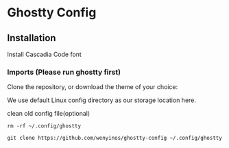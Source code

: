 # Ghostty Config

## Installation

Install Cascadia Code font

### Imports (Please run ghostty first)

Clone the repository, or download the theme of your choice:

We use default Linux config directory as our storage location here.

clean old config file(optional)

```shell
rm -rf ~/.config/ghostty

git clone https://github.com/wenyinos/ghostty-config ~/.config/ghostty
```
